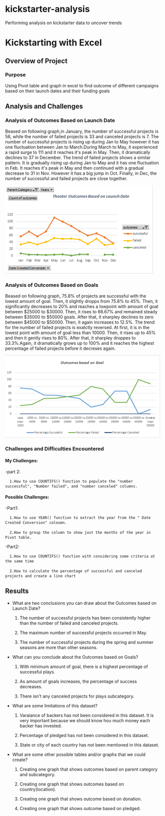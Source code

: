 # kickstarter-analysis
Performing analysis on kickstarter data to uncover trends

# Kickstarting with Excel

## Overview of Project

### Purpose

Using Pivot table and graph in excel to find outcome of different campaigns based on their launch dates and their funding goals

## Analysis and Challenges

### Analysis of Outcomes Based on Launch Date

Beased on following graph,in January, the number of successful projects is 56, while the number of failed projects is 33 and canceled projects is 7. The number of successful projects is rising up during Jan to May however it has one fluctuation between Jan to March.During March to May, it experienced a rapid surge to 111 and it reaches it's peak in May. Then, it dramatically declines to 37 in December. The trend of failed projects shows a similar pattern. It is gradually rising up during Jan to May and it has one fluctuation in Feb. It reaches it's peak in May and then continued with a gradual decrease to 31 in Nov. However it has a big jump in Oct. Finally, in Dec, the number of successful and failed projects are close together.

![](https://github.com/Nazanin-hub/kickstarter-analysis/blob/master/Theater%20_outcomes%20_vs_launch.png)

### Analysis of Outcomes Based on Goals

Beased on following graph, 75.8% of projects are successful with the lowest amount of goal. Then, it slightly dropps from 75.8% to 45%. Then, it significantly decreases to 20% and reaches a lowpoint with amount of goal between $25000 to $30000. Then, it rises to 66.67% and remained steady between $35000 to $50000 goals. After that, it sharpley declines to zero between $45000 to $50000. Then, it again increases to 12.5%. The trend for the number of failed projects is exatctly reversed. At first, it is in the lowest point with amount of goal less than 10000. Then, it rises up to 45% and then it gently rises to 80%. After that, it sharpley droppes to 33.3%.Again, it dramatically grows up to 100% and it reaches the highest percentage of failed projects before it decreses again.

![](https://github.com/Nazanin-hub/kickstarter-analysis/blob/master/Outcomes_vs_Goals.png)




### Challenges and Difficulties Encountered

#### My Challenges:

-part 2: 

      1.How to use COUNTIFS() function to populate the "number successful", "Number failed", and "number canceled" columns.

#### Possible Challenges:

-Part1: 

      1.How to use YEAR() function to extract the year from the " Date Created Conversion" coloumn.
      
      2.How to group the column to show just the months of the year in Pivot table.
      
      
-Part2:

      1.How to use COUNTIFS() function with considering some criteria at the same time
      
      2.How to calculate the percentage of successful and canceled projects and create a line chart
      
      
## Results

- What are two conclusions you can draw about the Outcomes based on Launch Date?

  1. The number of successful projects has been consistently higher than the number of failed and canceled projects.
  
  2. The maximum number of successful projects occurred in May.
  
  3. The number of successful projects during the spring and summer seasons are more than other seasons.

- What can you conclude about the Outcomes based on Goals?

  1. With minimum amount of goal, there is a highest percentage of successful plays.
  
  2. As amount of goals increases, the percentage of success decreases.
  
  3. There isn't any canceled projects for plays subcategory.

- What are some limitations of this dataset?

  1. Varaiance of backers has not been considered in this dataset. It is very important because we should know hou much money each backer has invested.

  2. Percentage of pledged has not been considered in this dataset.
  
  3. State or city of each country has not been mentioned in this dataset. 

- What are some other possible tables and/or graphs that we could create?

  1. Creating one graph that shows outcomes based on parent category and subcategory.
  
  2. Creating one graph that shows outcomes based on country(location).

  3. Creating one graph that shows outcome based on donation.
  
  4. Creating one graph that shows outcome based on pledged.
